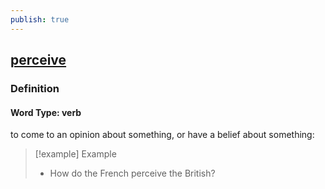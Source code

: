 ```yaml
---
publish: true
---
```


## [perceive](https://dictionary.cambridge.org/dictionary/english/perceive)

### Definition
#### Word Type: verb
to come to an opinion about something, or have a belief about something:

>[!example] Example
> - How do the French perceive the British?
